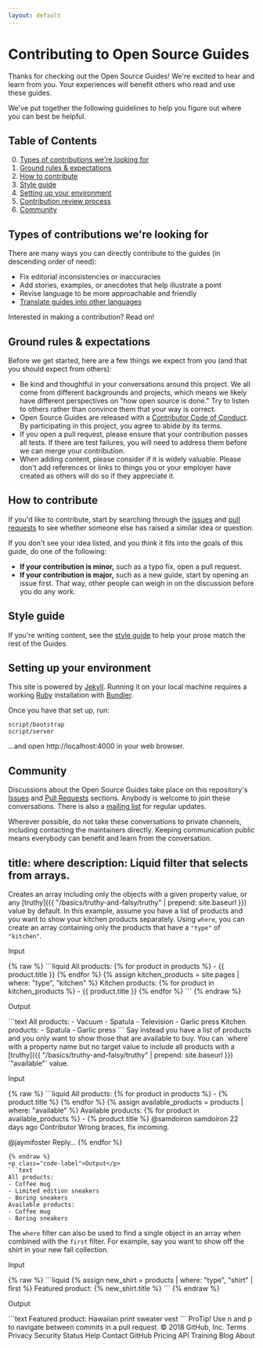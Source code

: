 ```yaml
---
layout: default
---
```


# Contributing to Open Source Guides

Thanks for checking out the Open Source Guides! We're excited to hear and learn from you. Your experiences will benefit others who read and use these guides.

We've put together the following guidelines to help you figure out where you can best be helpful.

## Table of Contents

0. [Types of contributions we're looking for](#types-of-contributions-were-looking-for)
0. [Ground rules & expectations](#ground-rules--expectations)
0. [How to contribute](#how-to-contribute)
0. [Style guide](#style-guide)
0. [Setting up your environment](#setting-up-your-environment)
0. [Contribution review process](#contribution-review-process)
0. [Community](#community)

## Types of contributions we're looking for
There are many ways you can directly contribute to the guides (in descending order of need):

* Fix editorial inconsistencies or inaccuracies
* Add stories, examples, or anecdotes that help illustrate a point
* Revise language to be more approachable and friendly
* [Translate guides into other languages](docs/translations.md)

Interested in making a contribution? Read on!

## Ground rules & expectations

Before we get started, here are a few things we expect from you (and that you should expect from others):

* Be kind and thoughtful in your conversations around this project. We all come from different backgrounds and projects, which means we likely have different perspectives on "how open source is done." Try to listen to others rather than convince them that your way is correct.
* Open Source Guides are released with a [Contributor Code of Conduct](./CODE_OF_CONDUCT.md). By participating in this project, you agree to abide by its terms.
* If you open a pull request, please ensure that your contribution passes all tests. If there are test failures, you will need to address them before we can merge your contribution.
* When adding content, please consider if it is widely valuable. Please don't add references or links to things you or your employer have created as others will do so if they appreciate it.

## How to contribute

If you'd like to contribute, start by searching through the [issues](https://github.com/github/opensource.guide/issues) and [pull requests](https://github.com/github/opensource.guide/pulls) to see whether someone else has raised a similar idea or question.

If you don't see your idea listed, and you think it fits into the goals of this guide, do one of the following:
* **If your contribution is minor,** such as a typo fix, open a pull request.
* **If your contribution is major,** such as a new guide, start by opening an issue first. That way, other people can weigh in on the discussion before you do any work.

## Style guide
If you're writing content, see the [style guide](./docs/styleguide.md) to help your prose match the rest of the Guides.

## Setting up your environment

This site is powered by [Jekyll](https://jekyllrb.com/). Running it on your local machine requires a working [Ruby](https://www.ruby-lang.org/en/) installation with [Bundler](https://bundler.io/).

Once you have that set up, run:

    script/bootstrap
    script/server

…and open http://localhost:4000 in your web browser.

## Community

Discussions about the Open Source Guides take place on this repository's [Issues](https://github.com/github/opensource.guide/issues) and [Pull Requests](https://github.com/github/opensource.guide/pulls) sections. Anybody is welcome to join these conversations. There is also a [mailing list](http://eepurl.com/cecpnT) for regular updates.

Wherever possible, do not take these conversations to private channels, including contacting the maintainers directly. Keeping communication public means everybody can benefit and learn from the conversation.



title: where
description: Liquid filter that selects from arrays.
---
 Creates an array including only the objects with a given property value, or any [truthy]({{ "/basics/truthy-and-falsy/truthy" | prepend: site.baseurl }}) value by default.
 In this example, assume you have a list of products and you want to show your kitchen products separately. Using `where`, you can create an array containing only the products that have a `"type"` of `"kitchen"`.
 <p class="code-label">Input</p>
{% raw %}
```liquid
All products:
{% for product in products %}
- {{ product.title }}
{% endfor %} 
 {% assign kitchen_products = site.pages | where: "type", "kitchen" %}
 Kitchen products:
{% for product in kitchen_products %}
- {{ product.title }}
{% endfor %} 
```
{% endraw %}
 <p class="code-label">Output</p>
```text
All products:
- Vacuum
- Spatula
- Television
- Garlic press
 Kitchen products:
- Spatula
- Garlic press
 ```
 Say instead you have a list of products and you only want to show those that are available to buy. You can `where` with a property name but no target value to include all products with a [truthy]({{ "/basics/truthy-and-falsy/truthy" | prepend: site.baseurl }}) `"available"` value.
 <p class="code-label">Input</p>
{% raw %}
```liquid
All products:
{% for product in products %} 
- {% product.title %}
{% endfor %}
 {% assign available_products = products | where: "available" %}
 Available products:
{% for product in available_products %} 
- {% product.title %}
  @samdoiron
samdoiron 22 days ago  Contributor
Wrong braces, fix incoming.

 @jaymifoster	Reply…
 {% endfor %}
 ```
{% endraw %}
 <p class="code-label">Output</p>
 ```text
All products:
- Coffee mug
- Limited edition sneakers
- Boring sneakers
 Available products:
- Coffee mug
- Boring sneakers
 ```
 The `where` filter can also be used to find a single object in an array when combined with the `first` filter. For example, say you want to show off the shirt in your new fall collection.
 <p class="code-label">Input</p>
{% raw %}
```liquid
{% assign new_shirt = products | where: "type", "shirt" | first %}
 Featured product: {% new_shirt.title %}
```
{% endraw %}
 <p class="code-label">Output</p>
```text
Featured product: Hawaiian print sweater vest
```
 ProTip! Use n and p to navigate between commits in a pull request.
© 2018 GitHub, Inc.
Terms
Privacy
Security
Status
Help
Contact GitHub
Pricing
API
Training
Blog
About


